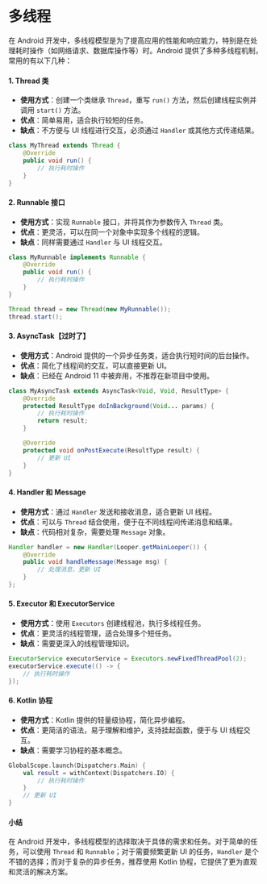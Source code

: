 # 多线程

在 Android 开发中，多线程模型是为了提高应用的性能和响应能力，特别是在处理耗时操作（如网络请求、数据库操作等）时。Android 提供了多种多线程机制，常用的有以下几种：

#### 1. **Thread 类**

* **使用方式**：创建一个类继承 `Thread`，重写 `run()` 方法，然后创建线程实例并调用 `start()` 方法。
* **优点**：简单易用，适合执行较短的任务。
* **缺点**：不方便与 UI 线程进行交互，必须通过 `Handler` 或其他方式传递结果。

```java
class MyThread extends Thread {
    @Override
    public void run() {
        // 执行耗时操作
    }
}
```

#### 2. **Runnable 接口**

* **使用方式**：实现 `Runnable` 接口，并将其作为参数传入 `Thread` 类。
* **优点**：更灵活，可以在同一个对象中实现多个线程的逻辑。
* **缺点**：同样需要通过 `Handler` 与 UI 线程交互。

```java
class MyRunnable implements Runnable {
    @Override
    public void run() {
        // 执行耗时操作
    }
}

Thread thread = new Thread(new MyRunnable());
thread.start();
```

#### 3. **AsyncTask【过时了】**

* **使用方式**：Android 提供的一个异步任务类，适合执行短时间的后台操作。
* **优点**：简化了线程间的交互，可以直接更新 UI。
* **缺点**：已经在 Android 11 中被弃用，不推荐在新项目中使用。

```java
class MyAsyncTask extends AsyncTask<Void, Void, ResultType> {
    @Override
    protected ResultType doInBackground(Void... params) {
        // 执行耗时操作
        return result;
    }

    @Override
    protected void onPostExecute(ResultType result) {
        // 更新 UI
    }
}
```

#### 4. **Handler 和 Message**

* **使用方式**：通过 `Handler` 发送和接收消息，适合更新 UI 线程。
* **优点**：可以与 `Thread` 结合使用，便于在不同线程间传递消息和结果。
* **缺点**：代码相对复杂，需要处理 `Message` 对象。

```java
Handler handler = new Handler(Looper.getMainLooper()) {
    @Override
    public void handleMessage(Message msg) {
        // 处理消息，更新 UI
    }
};
```

#### 5. **Executor 和 ExecutorService**

* **使用方式**：使用 `Executors` 创建线程池，执行多线程任务。
* **优点**：更灵活的线程管理，适合处理多个短任务。
* **缺点**：需要更深入的线程管理知识。

```java
ExecutorService executorService = Executors.newFixedThreadPool(2);
executorService.execute(() -> {
    // 执行耗时操作
});
```

#### 6. **Kotlin 协程**

* **使用方式**：Kotlin 提供的轻量级协程，简化异步编程。
* **优点**：更简洁的语法，易于理解和维护，支持挂起函数，便于与 UI 线程交互。
* **缺点**：需要学习协程的基本概念。

```kotlin
GlobalScope.launch(Dispatchers.Main) {
    val result = withContext(Dispatchers.IO) {
        // 执行耗时操作
    }
    // 更新 UI
}
```

#### 小结

在 Android 开发中，多线程模型的选择取决于具体的需求和任务。对于简单的任务，可以使用 `Thread` 和 `Runnable`；对于需要频繁更新 UI 的任务，`Handler` 是个不错的选择；而对于复杂的异步任务，推荐使用 Kotlin 协程，它提供了更为直观和灵活的解决方案。

